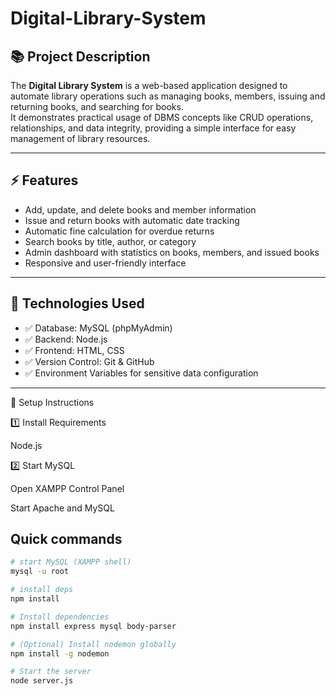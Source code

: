 # Digital-Library-System

## 📚 Project Description
The **Digital Library System** is a web-based application designed to automate library operations such as managing books, members, issuing and returning books, and searching for books.  
It demonstrates practical usage of DBMS concepts like CRUD operations, relationships, and data integrity, providing a simple interface for easy management of library resources.

---

## ⚡ Features
- Add, update, and delete books and member information
- Issue and return books with automatic date tracking
- Automatic fine calculation for overdue returns
- Search books by title, author, or category
- Admin dashboard with statistics on books, members, and issued books
- Responsive and user-friendly interface

---

## 🚀 Technologies Used
- ✅ Database: MySQL (phpMyAdmin) 
- ✅ Backend: Node.js  
- ✅ Frontend: HTML, CSS  
- ✅ Version Control: Git & GitHub  
- ✅ Environment Variables for sensitive data configuration

---
🚀 Setup Instructions


1️⃣ Install Requirements

Node.js

2️⃣ Start MySQL

Open XAMPP Control Panel

Start Apache and MySQL

## Quick commands

```bash
# start MySQL (XAMPP shell)
mysql -u root

# install deps
npm install

# Install dependencies
npm install express mysql body-parser

# (Optional) Install nodemon globally
npm install -g nodemon

# Start the server
node server.js




